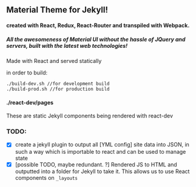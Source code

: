 ## Material Theme for Jekyll!

#### created with React, Redux, React-Router and transpiled with Webpack.

##### All the awesomeness of Material UI without the hassle of JQuery and servers, built with the latest web technologies!

Made with React and served statically

in order to build:
```
./build-dev.sh //for development build
./build-prod.sh //for production build
```

#### ./react-dev/pages
These are static Jekyll components being rendered with react-dev


### TODO:
 - [x] create a jekyll plugin to output all [YML config] site data into JSON, in such a way which is importable to react and can be used to manage state
 - [x] [possible TODO, maybe redundant. ?] Rendered JS to HTML and outputted into a folder for Jekyll to take it. This allows us to use React components on `_layouts`
